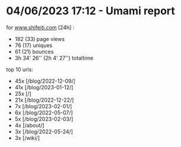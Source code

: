# 04/06/2023 17:12 - Umami report
for www.shifeiti.com [24h] :

 - 182 (33) page views
 - 76 (17) uniques
 - 61 (21) bounces
 - 3h 34' 26'' (2h 4' 27'') totaltime


top 10 urls:
 - 45x [/blog/2022-12-09/]
 - 41x [/blog/2023-01-12/]
 - 25x [/]
 - 21x [/blog/2022-12-22/]
 - 7x [/blog/2023-02-01/]
 - 6x [/blog/2022-05-07/]
 - 5x [/blog/2023-02-03/]
 - 4x [/about/]
 - 3x [/blog/2022-05-24/]
 - 3x [/wiki/]


